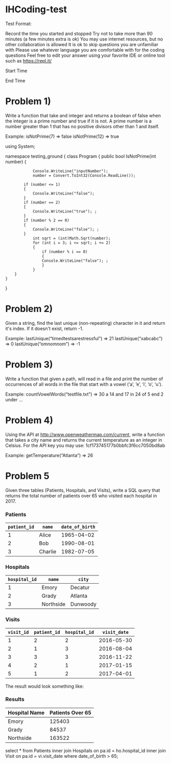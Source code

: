 # IHCoding-test
Test Format:

Record the time you started and stopped
Try not to take more than 90 minutes (a few minutes extra is ok)
You may use internet resources, but no other collaboration is allowed
It is ok to skip questions you are unfamiliar with
Please use whatever language you are comfortable with for the coding questions
Feel free to edit your answer using your favorite IDE or online tool such as https://repl.it/

Start Time


End Time





# Problem 1) 

Write a function that take and integer and returns a boolean of false when the integer is a prime number and true if it is not.  A prime number is a number greater than 1 that has no positive divisors other than 1 and itself.

Example:
isNotPrime(7) => false
isNotPrime(12) => true

<enter code here>
using System;

namespace testing_ground
{
    class Program
    {
        public bool IsNotPrime(int number)
        {
            
            
                Console.WriteLine("inputNumber");
                number = Convert.ToInt32(Console.ReadLine());

            if (number <= 1)
            {
                Console.WriteLine("false");
            }
            if (number == 2)
            {
                Console.WriteLine("true"); ;
            }
            if (number % 2 == 0)
            {
                Console.WriteLine("false"); ;
            }
                int sqrt = (int)Math.Sqrt(number);         
                for (int i = 3; i <= sqrt; i += 2)
                {
                    if (number % i == 0)
                    {
                    Console.WriteLine("false"); ;
                    }
                }
        }
    }
}






# Problem 2) 

Given a string, find the last unique (non-repeating) character in it and return it's index. If it doesn't exist, return -1. 

Example:
lastUnique(“timedtestsarestressful”) => 21
lastUnique(“xabcabc”) => 0
lastUnique(“omnomnom”) => -1


<insert code here>




# Problem 3) 

Write a function that given a path, will read in a file and print the number of occurrences of all words in the file that start with a vowel (‘a’, ‘e’, ‘i’, ‘o’, ‘u’). 

Example:
countVowelWords(“testfile.txt”) =>
30 a
14 and
17 in
24 of
5 end
2 under
...


<insert code here>




# Problem 4) 

Using the API at http://www.openweathermap.com/current, write a function that takes a city name and returns the current temperature as an integer in Celsius.  For the API key you may use: 1cf173745177b0bbfc3f6cc7050bd8ab

Example:
getTemperature(“Atlanta”) => 26


<insert code here>




# Problem 5

Given three tables (Patients, Hospitals, and Visits), write a SQL query that returns the total number of patients over 65 who visited each hospital in 2017.

### Patients

| `patient_id` | `name`  | `date_of_birth` |
| ------------ | ------- | --------------- |
| 1            | Alice   | 1965-04-02      |
| 2            | Bob     | 1990-08-01      |
| 3            | Charlie | 1982-07-05      |

### Hospitals

| `hospital_id` | `name`    | `city`   |
| ------------- | --------- | -------- |
| 1             | Emory     | Decatur  |
| 2             | Grady     | Atlanta  |
| 3             | Northside | Dunwoody |

### Visits

| `visit_id` | `patient_id` | `hospital_id` | `visit_date` |
| ---------- | ------------ | ------------- | ------------ |
| 1          | 2            | 2             | 2016-05-30   |
| 2          | 1            | 3             | 2016-08-04   |
| 3          | 3            | 3             | 2016-11-22   |
| 4          | 2            | 1             | 2017-01-15   |
| 5          | 1            | 2             | 2017-04-01   |

The result would look something like:

### Results

| Hospital Name | Patients Over 65 |
| ------------- | ---------------- |
| Emory         | 125403           |
| Grady         | 84537            |
| Northside     | 163522           |

<Enter code here>
select * from Patients inner join Hospitals 
on pa.id = ho.hospital_id  
inner join Visit
on pa.id = vi.visit_date
where date_of_birth > 65;


